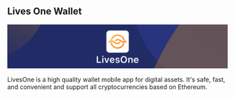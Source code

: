 ## Lives One Wallet

![](https://github.com/LivesOne/Wallet/blob/master/livesone.png?raw=true)

LivesOne is a high quality wallet mobile app for digital assets. It's safe, fast, and convenient and support all cryptocurrencies based on Ethereum.
